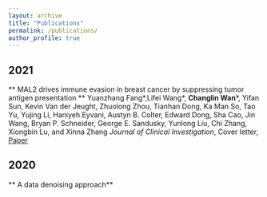 ```yaml
---
layout: archive
title: "Publications"
permalink: /publications/
author_profile: true
---
```


2021
-------
** MAL2 drives immune evasion in breast cancer by suppressing tumor antigen presentation **
Yuanzhang Fang*,Lifei Wang*, **Changlin Wan***, Yifan Sun, Kevin Van der Jeught, Zhuolong Zhou, Tianhan Dong, Ka Man So, Tao Yu, Yujing Li, Haniyeh Eyvani, Austyn B. Colter, Edward Dong, Sha Cao, Jin Wang, Bryan P. Schneider, George E. Sandusky, Yunlong Liu, Chi Zhang, Xiongbin Lu, and Xinna Zhang
*Journal of Clinical Investigation*, Cover letter, [Paper](https://www.jci.org/articles/view/140837)

2020
--------
** A data denoising approach**

